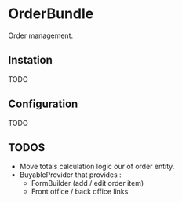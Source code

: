 OrderBundle
====

Order management.

## Instation
TODO

## Configuration
TODO

## TODOS
* Move totals calculation logic our of order entity.
* BuyableProvider that provides :
	* FormBuilder (add / edit order item)
	* Front office / back office links